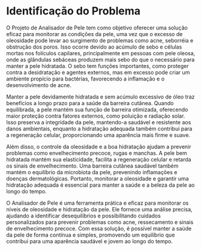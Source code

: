 # Identificação do Problema

O Projeto de Analisador de Pele tem como objetivo oferecer uma solução eficaz para monitorar as condições da pele, uma vez que o excesso de oleosidade pode levar ao surgimento de problemas como acne, seborréia e obstrução dos poros. Isso ocorre devido ao acúmulo de sebo e células mortas nos folículos capilares, principalmente em pessoas com pele oleosa, onde as glândulas sebáceas produzem mais sebo do que o necessário para manter a pele hidratada. O sebo tem funções importantes, como proteger contra a desidratação e agentes externos, mas em excesso pode criar um ambiente propício para bactérias, favorecendo a inflamação e o desenvolvimento de acne.

Manter a pele devidamente hidratada e sem acúmulo excessivo de óleo traz benefícios a longo prazo para a saúde da barreira cutânea. Quando equilibrada, a pele mantém sua função de barreira otimizada, oferecendo maior proteção contra fatores externos, como poluição e radiação solar. Isso preserva a integridade da pele, mantendo-a saudável e resistente aos danos ambientais, enquanto a hidratação adequada também contribui para a regeneração celular, proporcionando uma aparência mais firme e suave.

Além disso, o controle da oleosidade e a boa hidratação ajudam a prevenir problemas como envelhecimento precoce, rugas e manchas. A pele bem hidratada mantém sua elasticidade, facilita a regeneração celular e retarda os sinais de envelhecimento. Uma barreira cutânea saudável também mantém o equilíbrio da microbiota da pele, prevenindo inflamações e doenças dermatológicas. Portanto, monitorar a oleosidade e garantir uma hidratação adequada é essencial para manter a saúde e a beleza da pele ao longo do tempo.

O Analisador de Pele é uma ferramenta prática e eficaz para monitorar os níveis de oleosidade e hidratação da pele. Ele fornece uma análise precisa, ajudando a identificar desequilíbrios e possibilitando cuidados personalizados para prevenir problemas como acne, ressecamento e sinais de envelhecimento precoce. Com essa solução, é possível manter a saúde da pele de forma contínua e simples, promovendo um equilíbrio que contribui para uma aparência saudável e jovem ao longo do tempo.
